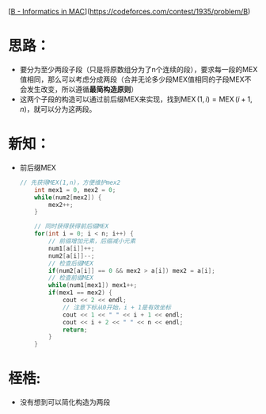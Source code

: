[[B - Informatics in MAC](https://codeforces.com/contest/1935/problem/B)](https://codeforces.com/contest/1935/problem/B)

# 思路：

- 要分为至少两段子段（只是将原数组分为了n个连续的段），要求每一段的MEX值相同，那么可以考虑分成两段（合并无论多少段MEX值相同的子段MEX不会发生改变，所以遵循**最简构造原则**）
- 这两个子段的构造可以通过前后缀MEX来实现，找到$\operatorname{\mathrm{MEX}}\left(1,i\right)=\operatorname{\mathrm{MEX}}\left(i+1 ,n\right)$，就可以分为这两段。

# 新知：

- 前后缀$\operatorname{\mathrm{MEX}}$

  ```cpp
  // 先获得MEX(1,n)，方便维护mex2
      int mex1 = 0, mex2 = 0;
      while(num2[mex2]) {
          mex2++;
      }

      // 同时获得获得前后缀MEX
      for(int i = 0; i < n; i++) {
          // 前缀增加元素，后缀减小元素
          num1[a[i]]++;
          num2[a[i]]--;
          // 检查后缀MEX
          if(num2[a[i]] == 0 && mex2 > a[i]) mex2 = a[i];
          // 检查前缀MEX
          while(num1[mex1]) mex1++;
          if(mex1 == mex2) {
              cout << 2 << endl;
              // 注意下标从0开始，i + 1是有效坐标
              cout << 1 << " " << i + 1 << endl;
              cout << i + 2 << " " << n << endl;
              return;
          }
      }
  ```

# 桎梏:

- 没有想到可以简化构造为两段